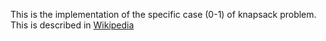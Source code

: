 This is the implementation of the specific case (0-1) of knapsack problem. This is described in [Wikipedia](https://en.wikipedia.org/wiki/Knapsack_problem#0-1_knapsack_problem)